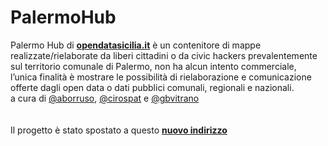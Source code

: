 # PalermoHub
Palermo Hub di [**opendatasicilia.it**](http://opendatasicilia.it/) è un contenitore di mappe realizzate/rielaborate da liberi cittadini o da civic hackers prevalentemente sul territorio comunale di Palermo, non ha alcun intento commerciale, l’unica finalità è mostrare le possibilità di rielaborazione e comunicazione offerte dagli open data o dati pubblici comunali, regionali e nazionali. <br>
a cura di
[@aborruso](https://twitter.com/aborruso), [@cirospat](https://twitter.com/cirospat) e [@gbvitrano](https://twitter.com/gbvitrano) 
 <br><br><br>
Il progetto è stato spostato a questo [**nuovo indirizzo**](https://siciliahub.github.io/palermohub/index.html/)
